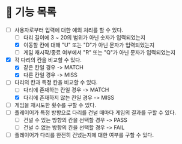 # 🚀 기능 목록

- [ ] 사용자로부터 입력에 대한 예외 처리를 할 수 있다.
    - [ ] 다리 길이에 3 ~ 20의 범위가 아닌 숫자가 입력되었는지
    - [X] 이동할 칸에 대해 "U" 또는 "D"가 아닌 문자가 입력되었는지
    - [ ] 게임 재시작/종료 여부에서 "R" 또는 "Q"가 아닌 문자가 입력되었는지
- [X] 각 다리의 칸을 비교할 수 있다.
  - [X] 같은 칸일 경우 -> MATCH
  - [X] 다른 칸일 경우 -> MISS
- [ ] 다리의 칸과 특정 칸을 비교할 수 있다.
  - [ ] 다리에 존재하는 칸일 경우 -> MATCH
  - [X] 다리에 존재하지 않는 칸일 경우 -> MISS
- [ ] 게임을 재시도한 횟수를 구할 수 있다.
- [ ] 플레이어가 특정 방향으로 다리를 건널 때마다 게임의 결과를 구할 수 있다.
    - [ ] 건널 수 있는 방향의 칸을 선택할 경우 -> PASS
    - [ ] 건널 수 없는 방향의 칸을 선택할 경우 -> FAIL
- [ ] 플레이어가 다리를 완전히 건넜는지에 대한 여부를 구할 수 있다.